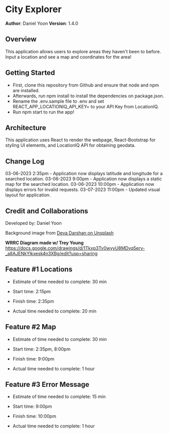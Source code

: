 # City Explorer

**Author**: Daniel Yoon
**Version**: 1.4.0

## Overview
This application allows users to explore areas they haven't been to before. Input a location and see a map and coordinates for the area!


## Getting Started
* First, clone this repository from Github and ensure that node and npm are installed.
* Afterwards, run npm install to install the dependencies on package.json.
* Rename the .env.sample file to .env and set REACT_APP_LOCATIONIQ_API_KEY= to your API Key from LocationIQ.
* Run npm start to run the app!

## Architecture
This application uses React to render the webpage, React-Bootstrap for styling UI elements, and LocationIQ API for obtaining geodata. 

## Change Log

03-06-2023 2:35pm - Application now displays latitude and longitude for a searched location.
03-06-2023 9:00pm - Application now displays a static map for the searched location.
03-06-2023 10:00pm - Application now displays errors for invalid requests.
03-07-2023 11:00pm - Updated visual layout for application.

## Credit and Collaborations
Developed by: Daniel Yoon

Background image from [Deva Darshan on Unsplash](https://unsplash.com/photos/v0zwX1aPlHI)

**WRRC Diagram made w/ Trey Young**
https://docs.google.com/drawings/d/1Tkxp3Tv0wyyU8MDvq5erv-_a8AJENkYlkxesk4n3XBg/edit?usp=sharing


## Feature #1 Locations

* Estimate of time needed to complete: 30 min

* Start time: 2:15pm

* Finish time: 2:35pm

* Actual time needed to complete: 20 min

## Feature #2 Map

* Estimate of time needed to complete: 30 min

* Start time: 2:35pm, 8:00pm

* Finish time: 9:00pm

* Actual time needed to complete: 1 hour

## Feature #3 Error Message

* Estimate of time needed to complete: 15 min

* Start time: 9:00pm

* Finish time: 10:00pm

* Actual time needed to complete: 1 hour